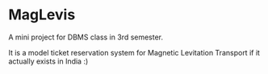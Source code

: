 MagLevis
========

A mini project for DBMS class in 3rd semester. 

It is a model ticket reservation system for Magnetic Levitation Transport if it actually exists in India :)

